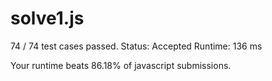 # solve1.js

74 / 74 test cases passed.
Status: Accepted
Runtime: 136 ms

Your runtime beats 86.18% of javascript submissions.

